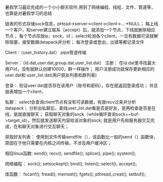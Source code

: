 暑假学习最后完成的一个小小聊天软件,用到了网络编程、线程、文件、管道等，也算是对暑假学习的总结

链表的形式存储sock信息，pHead->server->client->client->...->NULL；
每上线一个客户，和server建立联系（accept）后，就添加一个节点，下线就删除相应节点；
每个节点存放ip，sock，id；
select轮询各个client，一旦有数据可读就解除阻塞，接受数据datapack并分析；
每次登录或登出，出错等都记录文件


Client：（user_history.dat）
pipe管道传输

Server：（id.dat,user.dat,group.dat,user_list.dat）
注册：
在id.dat里寻找最大用户id，没有就默认创建10000，群一样操作；
用户注册成功就保存更新相应的user.dat和  user_list.dat(用户朋友列表和群列表)

登录：
验证user.dat是否存在该用户（账号和密码），存在就返回登录成功；
并且链表增加一个client，

私聊：
select会查询client节点有没有可读数据，有就recv过来并分析datapack；
分析出私聊后，查找user_list.dat看是否是好友，是再检查是否是在线，是就直接聊天；
获取聊天对象的sock（while循环查询sock==buf->target_id），然后就发送聊天内容给该对象的sock;
就是用户先和服务器交互完成，在和聊天对象进行交互聊天；

获取好友列表：
使用到文件传输sendfile（），该函数比一般的send（）函数快，原因在于他只需要在内核之间传输，不涉及用户缓冲区；


相应linux函数:
send();
recv();
sendfile();
splice();
pipe();
system();

网络编程：
sock();
setsockopt();
bind();
listen();
select();
accept();

库函数：
fscanf();
fread();
memset();
fgets();
pthread_creat();
setbuf();
